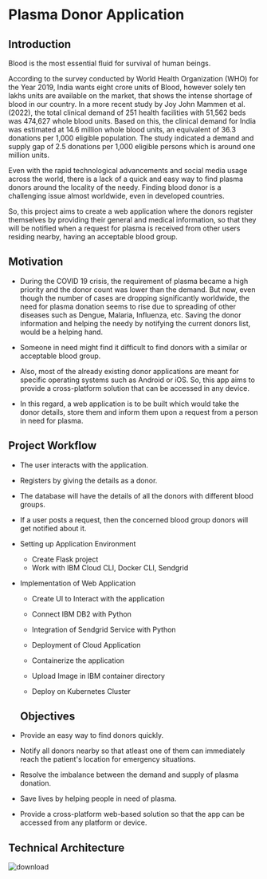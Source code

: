 # Plasma Donor Application

## Introduction

Blood is the most essential fluid for survival of human beings. 

According to the survey conducted by World Health Organization (WHO) for the Year 2019, India wants eight crore units of Blood, however solely ten lakhs units are available on the market, that shows the intense shortage of blood in our country. In a more recent study by Joy John Mammen et al. (2022), the total clinical demand of 251 health facilities with 51,562 beds was 474,627 whole blood units. Based on this, the clinical demand for India was estimated at 14.6 million whole blood units, an equivalent of 36.3 donations per 1,000 eligible population. The study indicated a demand and supply gap of 2.5 donations per 1,000 eligible persons which is around one million units.

Even with the rapid technological advancements and social media usage across the world, there is a lack of a quick and easy way to find plasma donors around the locality of the needy. Finding blood donor is a challenging issue almost worldwide, even in developed countries.

So, this project aims to create a web application where the donors register themselves by providing their general and medical information, so that they will be notified when a request for plasma is received from other users residing nearby, having an acceptable blood group.


## Motivation

- During the COVID 19 crisis, the requirement of plasma became a high priority and the donor count was lower than the demand. But now, even though the number of cases are dropping significantly worldwide, the need for plasma donation seems to rise due to spreading of other diseases such as Dengue, Malaria, Influenza, etc. Saving the donor information and helping the needy by notifying the current donors list, would be a helping hand.

- Someone in need might find it difficult to find donors with a similar or acceptable blood group.

- Also, most of the already existing donor applications are meant for specific operating systems such as Android or iOS. So, this app aims to provide a cross-platform solution that can be accessed in any device.

- In this regard, a web application is to be built which would take the donor details, store them and inform them upon a request from a person in need for plasma.


## Project Workflow

- The user interacts with the application.

- Registers by giving the details as a donor.

- The database will have the details of all the donors with different blood groups.

- If a user posts a request, then the concerned blood group donors will get notified about it.


- Setting up Application Environment
    - Create Flask project
    - Work with IBM Cloud CLI, Docker CLI, Sendgrid

- Implementation of Web Application 
   - Create UI to Interact with the application
   - Connect IBM DB2 with Python
   
   - Integration of Sendgrid Service with Python
   
   - Deployment of Cloud Application
   - Containerize the application
   - Upload Image in IBM container directory
   - Deploy on Kubernetes Cluster
   
   
   ## Objectives

- Provide an easy way to find donors quickly.

- Notify all donors nearby so that atleast one of them can immediately reach the patient's location for emergency situations.

- Resolve the imbalance between the demand and supply of plasma donation.

- Save lives by helping people in need of plasma.

- Provide a cross-platform web-based solution so that the app can be accessed from any platform or device.



## Technical Architecture
![download](https://user-images.githubusercontent.com/81003334/190962386-7ca9d0a8-a899-4abb-aeb7-d948ec8262ae.png)
